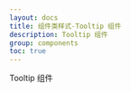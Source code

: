 ```yaml
---
layout: docs
title: 组件类样式-Tooltip 组件
description: Tooltip 组件
group: components
toc: true
---
```


Tooltip 组件
